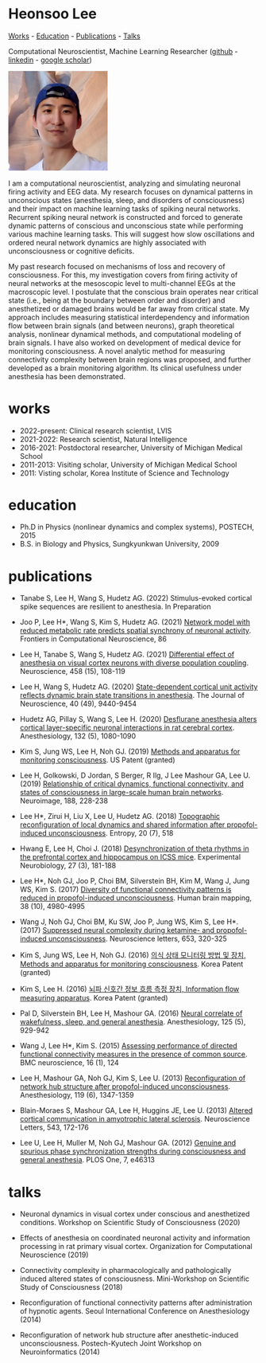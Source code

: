 # Heonsoo Lee

[Works](#works) - [Education](#education) - [Publications](#publications) - [Talks](#talks)

Computational Neuroscientist, Machine Learning Researcher ([github](https://github.com/heonslee) - [linkedin](https://www.linkedin.com/in/heonsoo-lee-167b7048/) - [google scholar](https://scholar.google.com/citations?user=tkmSmY8AAAAJ&hl=en))

<img src="hlee-utah2.jpg" alt="Photo" width="200px" />

  I am a computational neuroscientist, analyzing and simulating neuronal firing activity and EEG data. My research focuses on dynamical patterns in unconscious states (anesthesia, sleep, and disorders of consciousness) and their impact on machine learning tasks of spiking neural networks. Recurrent spiking neural network is constructed and forced to generate dynamic patterns of conscious and unconscious state while performing various machine learning tasks. This will suggest how slow oscillations and ordered neural network dynamics are highly associated with unconsciousness or cognitive deficits.

  My past research focused on mechanisms of loss and recovery of consciousness. For this, my investigation covers from firing activity of neural networks at the mesoscopic level to multi-channel EEGs at the macroscopic level. I postulate that the conscious brain operates near critical state (i.e., being at the boundary between order and disorder) and anesthetized or damaged brains would be far away from critical state. My approach includes measuring statistical interdependency and information flow between brain signals (and between neurons), graph theoretical analysis, nonlinear dynamical methods, and computational modeling of brain signals. I have also worked on development of medical device for monitoring consciousness. A novel analytic method for measuring connectivity complexity between brain regions was proposed, and further developed as a brain monitoring algorithm. Its clinical usefulness under anesthesia has been demonstrated. 

# works
* 2022-present: Clinical research scientist, LVIS
* 2021-2022: Research scientist, Natural Intelligence
* 2016-2021: Postdoctoral researcher, University of Michigan Medical School
* 2011-2013: Visiting scholar, University of Michigan Medical School
* 2011: Visting scholar, Korea Institute of Science and Technology


# education
* Ph.D in Physics (nonlinear dynamics and complex systems), POSTECH, 2015
* B.S. in Biology and Physics, Sungkyunkwan University, 2009


# publications

- Tanabe S, Lee H, Wang S, Hudetz AG. (2022) Stimulus-evoked cortical spike sequences are resilient to anesthesia. In Preparation

- Joo P, Lee H*, Wang S, Kim S, Hudetz AG. (2021) [Network model with reduced metabolic rate predicts spatial synchrony of neuronal activity](https://doi.org/10.3389/fncom.2021.738362). Frontiers in Computational Neuroscience, 86

- Lee H, Tanabe S, Wang S, Hudetz AG. (2021) [Differential effect of anesthesia on visual cortex neurons with diverse population coupling](https://www.sciencedirect.com/science/article/abs/pii/S0306452220307697?via%3Dihub). Neuroscience, 458 (15), 108-119

- Lee H, Wang S, Hudetz AG. (2020) [State-dependent cortical unit activity reflects dynamic brain state transitions in anesthesia](https://www.jneurosci.org/content/40/49/9440). The Journal of Neuroscience, 40 (49), 9440-9454

- Hudetz AG, Pillay S, Wang S, Lee H. (2020) [Desflurane anesthesia alters cortical layer-specific neuronal interactions in rat cerebral cortex](https://pubs.asahq.org/anesthesiology/article/132/5/1080/109040/Desflurane-Anesthesia-Alters-Cortical-Layer). Anesthesiology, 132 (5), 1080-1090

- Kim S, Jung WS, Lee H, Noh GJ. (2019) [Methods and apparatus for monitoring consciousness](https://patents.google.com/patent/US10506970B2/en). US Patent (granted) 

- Lee H, Golkowski, D Jordan, S Berger, R Ilg, J Lee Mashour GA, Lee U. (2019) [Relationship of critical dynamics, functional connectivity, and states of consciousness in large-scale human brain networks](https://doi.org/10.1016/j.neuroimage.2018.12.011). Neuroimage, 188, 228-238

-  Lee H*, Zirui H, Liu X, Lee U, Hudetz AG. (2018) [Topographic reconfiguration of local dynamics and shared information after propofol-induced unconsciousness](https://doi.org/10.3390%2Fe20070518). Entropy, 20 (7), 518

- Hwang E, Lee H, Choi J. (2018) [Desynchronization of theta rhythms in the prefrontal cortex and hippocampus on ICSS mice](https://doi.org/10.5607%2Fen.2018.27.3.181). Experimental Neurobiology, 27 (3), 181-188

- Lee H*, Noh GJ, Joo P, Choi BM, Silverstein BH, Kim M, Wang J, Jung WS, Kim S. (2017) [Diversity of functional connectivity patterns is reduced in propofol-induced unconsciousness](https://onlinelibrary.wiley.com/doi/abs/10.1002/hbm.23708). Human brain mapping, 38 (10), 4980-4995 

- Wang J, Noh GJ, Choi BM, Ku SW, Joo P, Jung WS, Kim S, Lee H*. (2017) [Suppressed neural complexity during ketamine- and propofol-induced unconsciousness](https://www.sciencedirect.com/science/article/pii/S030439401730441X). Neuroscience letters, 653, 320-325 

- Kim S, Jung WS, Lee H, Noh GJ. (2016) [의식 상태 모니터링 방법 및 장치, Methods and apparatus for monitoring consciousness](https://patents.google.com/patent/KR101939574B1/ko). Korea Patent (granted) 

- Kim S, Lee H. (2016) [뇌파 신호간 정보 흐름 측정 장치, Information flow measuring apparatus](https://patents.google.com/patent/KR20160114406A/ko). Korea Patent (granted)

- Pal D, Silverstein BH, Lee H, Mashour GA. (2016) [Neural correlate of wakefulness, sleep, and general anesthesia](https://pubs.asahq.org/anesthesiology/article/125/5/929/19746/Neural-Correlates-of-Wakefulness-Sleep-and-General). Anesthesiology, 125 (5), 929-942

- Wang J, Lee H*, Kim S. (2015) [Assessing performance of directed functional connectivity measures in the presence of common source](https://bmcneurosci.biomedcentral.com/articles/10.1186/1471-2202-16-S1-P124). BMC neuroscience, 16 (1), 124

- Lee H, Mashour GA, Noh GJ, Kim S, Lee U. (2013) [Reconfiguration of network hub structure after propofol-induced unconsciousness](https://doi.org/10.1097/aln.0b013e3182a8ec8c). Anesthesiology, 119 (6), 1347-1359

- Blain-Moraes S, Mashour GA, Lee H, Huggins JE, Lee U. (2013) [Altered cortical communication in amyotrophic lateral sclerosis](https://doi.org/10.1016/j.neulet.2013.03.028). Neuroscience Letters, 543, 172-176

- Lee U, Lee H, Muller M, Noh GJ, Mashour GA. (2012) [Genuine and spurious phase synchronization strengths during consciousness and general anesthesia](https://journals.plos.org/plosone/article/figure?id=10.1371/journal.pone.0046313.g002). PLOS One, 7, e46313






# talks

- Neuronal dynamics in visual cortex under conscious and anesthetized conditions. Workshop on Scientific Study of Consciousness (2020)

- Effects of anesthesia on coordinated neuronal activity and information processing in rat primary visual cortex. Organization for Computational Neuroscience (2019)

- Connectivity complexity in pharmacologically and pathologically induced altered states of consciousness. Mini-Workshop on Scientific Study of Consciousness (2018) 

- Reconfiguration of functional connectivity patterns after administration of hypnotic agents. Seoul International Conference on Anesthesiology (2014)

- Reconfiguration of network hub structure after anesthetic-induced unconsciousness. Postech-Kyutech Joint Workshop on Neuroinformatics (2014)

